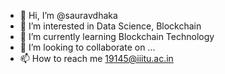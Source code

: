 - 👋 Hi, I’m @sauravdhaka
- 👀 I’m interested in Data Science, Blockchain
- 🌱 I’m currently learning Blockchain Technology
- 💞️ I’m looking to collaborate on ...
- 📫 How to reach me 19145@iiitu.ac.in

<!---
sauravdhaka/sauravdhaka is a ✨ special ✨ repository because its `README.md` (this file) appears on your GitHub profile.
You can click the Preview link to take a look at your changes.
--->

